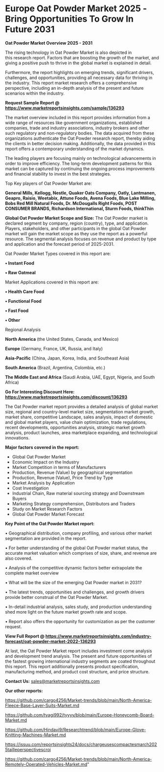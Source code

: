  # Europe Oat Powder Market 2025 -Bring Opportunities To Grow In Future 2031

<Strong> Oat Powder Market Overview 2025 - 2031</strong>

The rising technology in Oat Powder Market is also depicted in this research report. Factors that are boosting the growth of the market, and giving a positive push to thrive in the global market is explained in detail.

Furthermore, the report highlights on emerging trends, significant drivers, challenges, and opportunities, providing all necessary data for thriving in the industry. This report market research offers a comprehensive perspective, including an in-depth analysis of the present and future scenarios within the industry.

<strong>Request Sample Report @ <a href=https://www.marketreportsinsights.com/sample/136293>https://www.marketreportsinsights.com/sample/136293</a></strong>

The market overview included in this report provides information from a wide range of resources like government organizations, established companies, trade and industry associations, industry brokers and other such regulatory and non-regulatory bodies. The data acquired from these organizations authenticate the Oat Powder research report, thereby aiding the clients in better decision making. Additionally, the data provided in this report offers a contemporary understanding of the market dynamics.

The leading players are focusing mainly on technological advancements in order to improve efficiency. The long-term development patterns for this market can be captured by continuing the ongoing process improvements and financial stability to invest in the best strategies.

Top Key players of Oat Powder Market are:

<strong>General Mills, Kellogg, Nestle, Quaker Oats Company, Oatly, Lantmanen, Geapro, Raisio, Weetabix, Attune Foods, Avena Foods, Blue Lake Milling, Bobs Red Mill Natural Foods, Dr. McDougalls Right Foods, POST CONSUMER BRANDS, Richardson International, Sturm Foods, thinkThin</strong>

<strong><b>Global Oat Powder Market Scope and Size:</b></strong>
The Oat Powder market is declared segment by company, region (country), type, and application. Players, stakeholders, and other participants in the global Oat Powder market will gain the market scope as they use the report as a powerful resource. The segmental analysis focuses on revenue and product by type and application and the forecast period of 2025-2031.

Oat Powder Market Types covered in this report are:

<strong>• Instant Food

• Raw Oatmeal</strong>

Market Applications covered in this report are:

<strong>• Health Care Food

• Functional Food

• Fast Food

• Other</strong> 

Regional Analysis

<strong>North America</strong> (the United States, Canada, and Mexico)

<strong>Europe</strong> (Germany, France, UK, Russia, and Italy)

<strong>Asia-Pacific</strong> (China, Japan, Korea, India, and Southeast Asia)

<strong>South America</strong> (Brazil, Argentina, Colombia, etc.)

<strong>The Middle East and Africa</strong> (Saudi Arabia, UAE, Egypt, Nigeria, and South Africa)

<strong>Go For Interesting Discount Here: <a href=https://www.marketreportsinsights.com/discount/136293>https://www.marketreportsinsights.com/discount/136293</a></strong>

The Oat Powder market report provides a detailed analysis of global market size, regional and country-level market size, segmentation market growth, market share, competitive Landscape, sales analysis, impact of domestic and global market players, value chain optimization, trade regulations, recent developments, opportunities analysis, strategic market growth analysis, product launches, area marketplace expanding, and technological innovations.

<strong><b>Major factors covered in the report:</b></strong>
<ul>
  <li>Global Oat Powder Market </li>
  <li>Economic Impact on the Industry</li>
  <li>Market Competition in terms of Manufacturers</li>
  <li>Production, Revenue (Value) by geographical segmentation</li>
  <li>Production, Revenue (Value), Price Trend by Type</li>
  <li>Market Analysis by Application</li>
  <li>Cost Investigation</li>
  <li>Industrial Chain, Raw material sourcing strategy and Downstream Buyers</li>
  <li>Marketing Strategy comprehension, Distributors and Traders</li>
  <li>Study on Market Research Factors</li>
  <li>Global Oat Powder Market Forecast</li>
</ul>

<strong><b>Key Point of the Oat Powder Market report:</b></strong>

• Geographical distribution, company profiling, and various other market segmentation are provided in the report.

• For better understanding of the global Oat Powder market status, the accurate market valuation which comprises of size, share, and revenue are also covered.

• Analysis of the competitive dynamic factors better extrapolate the complete market overview

• What will be the size of the emerging Oat Powder market in 2031?

• The latest trends, opportunities and challenges, and growth drivers provide better construal of the Oat Powder Market.

• In-detail industrial analysis, sales study, and production understanding shed more light on the future market growth rate and scope.

• Report also offers the opportunity for customization as per the customer request.

<strong><b>View Full Report @ <a href=https://www.marketreportsinsights.com/industry-forecast/oat-powder-market-2022-136293>https://www.marketreportsinsights.com/industry-forecast/oat-powder-market-2022-136293</a></b></strong>


At last, the Oat Powder Market report includes investment come analysis and development trend analysis. The present and future opportunities of the fastest growing international industry segments are coated throughout this report. This report additionally presents product specification, manufacturing method, and product cost structure, and price structure.

<strong>Contact Us:</strong>
sales@marketreportsinsights.com

<strong>Our other reports:</strong>

<a href=https://github.com/cargo4256/Market-trends/blob/main/North-America-Fleece-Base-Layer-Suits-Market.md>https://github.com/cargo4256/Market-trends/blob/main/North-America-Fleece-Base-Layer-Suits-Market.md</a>

<a href=https://github.com/tyagi992/tyyyy/blob/main/Europe-Honeycomb-Board-Market.md>https://github.com/tyagi992/tyyyy/blob/main/Europe-Honeycomb-Board-Market.md</a>

<a href=https://github.com/Hindavi9/Researchtrend/blob/main/Europe-Glove-Knitting-Machines-Market.md>https://github.com/Hindavi9/Researchtrend/blob/main/Europe-Glove-Knitting-Machines-Market.md</a>

<a href=https://issuu.com/reportsinsights24/docs/chargeusescompactesmarch2025tailleperspectivescroi>https://issuu.com/reportsinsights24/docs/chargeusescompactesmarch2025tailleperspectivescroi</a>

<a href=https://github.com/cargo4256/Market-trends/blob/main/North-America-Remotely-Operated-Vehicles-Market.md>https://github.com/cargo4256/Market-trends/blob/main/North-America-Remotely-Operated-Vehicles-Market.md</a>"
